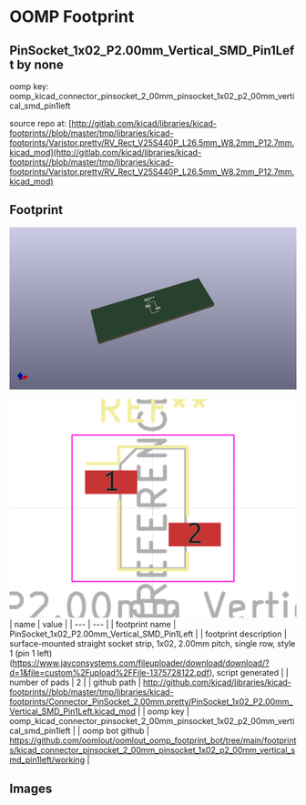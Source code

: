 # OOMP Footprint  
## PinSocket_1x02_P2.00mm_Vertical_SMD_Pin1Left  by none  
  
oomp key: oomp_kicad_connector_pinsocket_2_00mm_pinsocket_1x02_p2_00mm_vertical_smd_pin1left  
  
source repo at: [http://gitlab.com/kicad/libraries/kicad-footprints//blob/master/tmp/libraries/kicad-footprints/Varistor.pretty/RV_Rect_V25S440P_L26.5mm_W8.2mm_P12.7mm.kicad_mod](http://gitlab.com/kicad/libraries/kicad-footprints//blob/master/tmp/libraries/kicad-footprints/Varistor.pretty/RV_Rect_V25S440P_L26.5mm_W8.2mm_P12.7mm.kicad_mod)  
## Footprint  
  
[![working_kicad_pcb_3d.png](working_kicad_pcb_3d_600.png)](working_kicad_pcb_3d.png)  
  
[![working.png](working_600.png)](working.png)  
| name | value | 
| --- | --- | 
| footprint name | PinSocket_1x02_P2.00mm_Vertical_SMD_Pin1Left | 
| footprint description | surface-mounted straight socket strip, 1x02, 2.00mm pitch, single row, style 1 (pin 1 left) (https://www.jayconsystems.com/fileuploader/download/download/?d=1&file=custom%2Fupload%2FFile-1375728122.pdf), script generated | 
| number of pads | 2 | 
| github path | http://github.com/kicad/libraries/kicad-footprints//blob/master/tmp/libraries/kicad-footprints/Connector_PinSocket_2.00mm.pretty/PinSocket_1x02_P2.00mm_Vertical_SMD_Pin1Left.kicad_mod | 
| oomp key | oomp_kicad_connector_pinsocket_2_00mm_pinsocket_1x02_p2_00mm_vertical_smd_pin1left | 
| oomp bot github | https://github.com/oomlout/oomlout_oomp_footprint_bot/tree/main/footprints/kicad_connector_pinsocket_2_00mm_pinsocket_1x02_p2_00mm_vertical_smd_pin1left/working | 
## Images  
